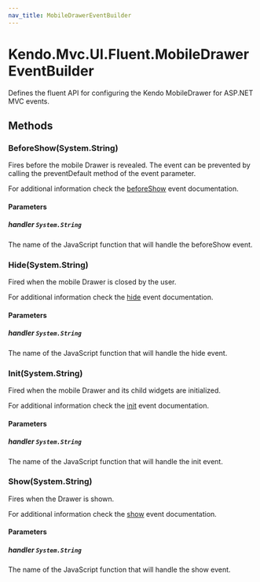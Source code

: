 ```yaml
---
nav_title: MobileDrawerEventBuilder
---
```


# Kendo.Mvc.UI.Fluent.MobileDrawerEventBuilder
Defines the fluent API for configuring the Kendo MobileDrawer for ASP.NET MVC events.




## Methods


### BeforeShow(System.String)
Fires before the mobile Drawer is revealed. The event can be prevented by calling the preventDefault method of the event parameter.

For additional information check the [beforeShow](/api/web/mobiledrawer#events-beforeShow) event documentation.


#### Parameters

##### handler `System.String`
The name of the JavaScript function that will handle the beforeShow event.





### Hide(System.String)
Fired when the mobile Drawer is closed by the user.

For additional information check the [hide](/api/web/mobiledrawer#events-hide) event documentation.


#### Parameters

##### handler `System.String`
The name of the JavaScript function that will handle the hide event.





### Init(System.String)
Fired when the mobile Drawer and its child widgets are initialized.

For additional information check the [init](/api/web/mobiledrawer#events-init) event documentation.


#### Parameters

##### handler `System.String`
The name of the JavaScript function that will handle the init event.





### Show(System.String)
Fires when the Drawer is shown.

For additional information check the [show](/api/web/mobiledrawer#events-show) event documentation.


#### Parameters

##### handler `System.String`
The name of the JavaScript function that will handle the show event.






